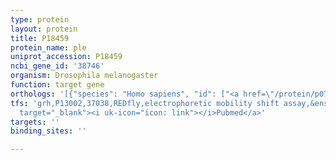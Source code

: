 ```yaml
---
type: protein
layout: protein
title: P18459
protein_name: ple
uniprot_accession: P18459
ncbi_gene_id: '38746'
organism: Drosophila melanogaster
function: target gene
orthologs: '[{"species": "Homo sapiens", "id": ["<a href=\"/protein/p07101\">P07101</a>"]}, {"species": "Caenorhabditis elegans", "id": ["S6FN11"]}, {"species": "Mus musculus", "id": ["Q3UTB3"]}, {"species": "Rattus norvegicus", "id": ["P04177"]}]'
tfs: 'grh,P13002,37038,REDfly,electrophoretic mobility shift assay,&ensp;<a href="https://www.ncbi.nlm.nih.gov/pubmed/?term=20965965%5Buid%5D+OR+19168633%5Buid%5D"
  target="_blank"><i uk-icon="icon: link"></i>Pubmed</a>'
targets: ''
binding_sites: ''

---
```


